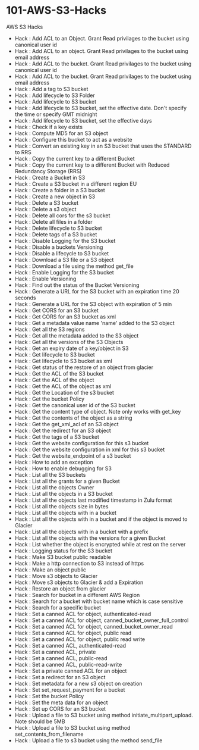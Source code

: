 101-AWS-S3-Hacks
================

AWS S3 Hacks

- Hack   : Add ACL to an Object. Grant Read privilages to the bucket using canonical user id
- Hack   : Add ACL to an object. Grant Read privilages to the bucket using email address
- Hack   : Add ACL to the bucket. Grant Read privilages to the bucket using canonical user id
- Hack   : Add ACL to the bucket. Grant Read privilages to the bucket using email address
- Hack   : Add a tag to S3 bucket
- Hack   : Add lifecycle to S3 Folder
- Hack   : Add lifecycle to S3 bucket
- Hack   : Add lifecycle to S3 bucket, set the effective date. Don't specify the time or specify GMT midnight
- Hack   : Add lifecycle to S3 bucket, set the effective days
- Hack   : Check if a key exists
- Hack   : Compute MD5 for an S3 object
- Hack   : Configure this bucket to act as a website
- Hack   : Convert an existing key in an S3 bucket that uses the STANDARD  to RRS
- Hack   : Copy the current key to a different Bucket
- Hack   : Copy the current key to a different Bucket with Reduced Redundancy Storage (RRS)
- Hack   : Create a Bucket in S3
- Hack   : Create a S3 bucket in a different region EU
- Hack   : Create a folder in a S3 bucket
- Hack   : Create a new object in S3
- Hack   : Delete a S3 bucket
- Hack   : Delete a s3 object
- Hack   : Delete all cors for the s3 bucket
- Hack   : Delete all files in a folder
- Hack   : Delete lifecycle to S3 bucket
- Hack   : Delete tags of a S3 bucket
- Hack   : Disable Logging for the S3 bucket
- Hack   : Disable a buckets Versioning 
- Hack   : Disable a lifecycle to S3 bucket
- Hack   : Download a S3 file or a S3 object
- Hack   : Download a file using the method get_file
- Hack   : Enable Logging for the S3 bucket
- Hack   : Enable Versioning 
- Hack   : Find out the status of the Bucket Versioning 
- Hack   : Generate a URL for the S3 bucket with an expiration time 20 seconds
- Hack   : Generate a URL for the S3 object with expiration of 5 min
- Hack   : Get CORS for an S3 bucket
- Hack   : Get CORS for an S3 bucket as xml
- Hack   : Get a metadata value name 'name' added to the S3 object
- Hack   : Get all the S3 regions
- Hack   : Get all the metadata added to the S3 object
- Hack   : Get all the versions of the S3 Objects
- Hack   : Get an expiry date of a key/object in S3
- Hack   : Get lifecycle to S3 bucket
- Hack   : Get lifecycle to S3 bucket as xml
- Hack   : Get status of the restore of an object from glacier
- Hack   : Get the ACL of the S3 bucket
- Hack   : Get the ACL of the object
- Hack   : Get the ACL of the object as xml
- Hack   : Get the Location of the s3 bucket
- Hack   : Get the bucket Policy
- Hack   : Get the canonical user id of the S3 bucket
- Hack   : Get the content type of object. Note only works with get_key 
- Hack   : Get the contents of the object as a string
- Hack   : Get the get_xml_acl of an S3 object
- Hack   : Get the redirect for an S3 object
- Hack   : Get the tags of a S3 bucket
- Hack   : Get the website configuration for this s3 bucket
- Hack   : Get the website configuration in xml for this s3 bucket
- Hack   : Get the website_endpoint of a s3 bucket
- Hack   : How to add an exception
- Hack   : How to enable debugging for S3
- Hack   : List all the S3 buckets
- Hack   : List all the grants for a given Bucket
- Hack   : List all the objects Owner
- Hack   : List all the objects in a S3 bucket
- Hack   : List all the objects last modified timestamp in Zulu format
- Hack   : List all the objects size in bytes
- Hack   : List all the objects with in a bucket
- Hack   : List all the objects with in a bucket and if the object is moved to Glacier
- Hack   : List all the objects with in a bucket with a prefix
- Hack   : List all the objects with the versions for a given Bucket
- Hack   : List whether the object is encrypted while at rest on the server
- Hack   : Logging status for the S3 bucket
- Hack   : Make S3 bucket public readable
- Hack   : Make a http connection to S3 instead of https
- Hack   : Make an object public
- Hack   : Move s3 objects to Glacier
- Hack   : Move s3 objects to Glacier & add a Expiration 
- Hack   : Restore an object from glacier
- Hack   : Search for  bucket in a different AWS Region
- Hack   : Search for a bucket with bucket name which is case sensitive
- Hack   : Search for a specific bucket
- Hack   : Set a canned ACL for object, authenticated-read
- Hack   : Set a canned ACL for object, canned_bucket_owner_full_control
- Hack   : Set a canned ACL for object, canned_bucket_owner_read
- Hack   : Set a canned ACL for object, public read
- Hack   : Set a canned ACL for object, public read write
- Hack   : Set a canned ACL, authenticated-read
- Hack   : Set a canned ACL, private
- Hack   : Set a canned ACL, public-read
- Hack   : Set a canned ACL, public-read-write
- Hack   : Set a private canned ACL for an object 
- Hack   : Set a redirect for an S3 object
- Hack   : Set metadata for a new s3 object on creation
- Hack   : Set set_request_payment for a bucket
- Hack   : Set the bucket Policy
- Hack   : Set the meta data for an object
- Hack   : Set up CORS for an S3 bucket
- Hack   : Upload a file to S3 bucket using method initiate_multipart_upload. Note should be 5MB
- Hack   : Upload a file to S3 bucket using method set_contents_from_filename
- Hack   : Upload a file to s3 bucket using the method send_file
